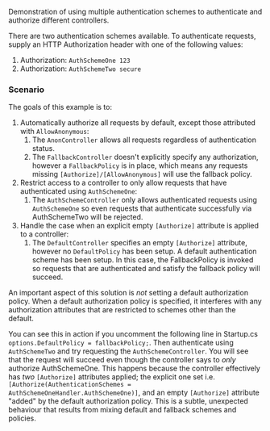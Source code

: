 ﻿Demonstration of using multiple authentication schemes to authenticate and authorize different controllers.

There are two authentication schemes available. To authenticate requests, supply an HTTP Authorization header with one of the following values:

1. Authorization: `AuthSchemeOne 123`
2. Authorization: `AuthSchemeTwo secure`

### Scenario

The goals of this example is to:

1. Automatically authorize all requests by default, except those attributed with `AllowAnonymous`:
   1. The `AnonController` allows all requests regardless of authentication status.
   2. The `FallbackController` doesn't explicitly specify any authorization, however a `FallbackPolicy` is in place, which means any requests missing `[Authorize]/[AllowAnonymous]` will use the fallback policy.
2. Restrict access to a controller to only allow requests that have authenticated using `AuthSchemeOne`:
   1. The `AuthSchemeController` only allows authenticated requests using `AuthSchemeOne` so even requests that authenticate successfully via AuthSchemeTwo will be rejected.
3. Handle the case when an explicit empty `[Authorize]` attribute is applied to a controller:
   1. The `DefaultController` specifies an empty `[Authorize]` attribute, however no `DefaultPolicy` has been setup. A default authentication scheme has been setup. In this case, the FallbackPolicy is invoked so requests that are authenticated and satisfy the fallback policy will succeed.

An important aspect of this solution is _not_ setting a default authorization policy. When a default authorization policy is specified, it interferes with any authorization attributes that are restricted to schemes other than the default.

You can see this in action if you uncomment the following line in Startup.cs
`options.DefaultPolicy = fallbackPolicy;`. Then authenticate using `AuthSchemeTwo` and try requesting the `AuthSchemeController`. You will see that the request will succeed even though the controller says to _only_ authorize AuthSchemeOne. This happens because the controller effectively has _two_ `[Authorize]` attributes applied; the explicit one set i.e. `[Authorize(AuthenticationSchemes = AuthSchemeOneHandler.AuthSchemeOne)]`, and an empty `[Authorize]` attribute "added" by the default authorization policy. This is a subtle, unexpected behaviour that results from mixing default and fallback schemes and policies.